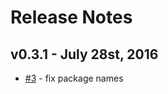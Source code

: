 # Release Notes

## v0.3.1 - July 28st, 2016

- [#3](https://github.com/gorillalabs/logback-riemann-appender/pull/3) - fix package names
